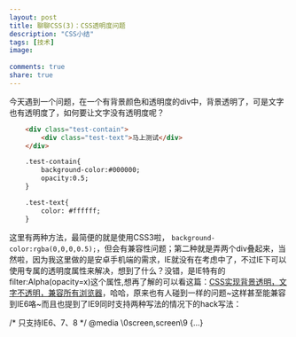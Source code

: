 ```yaml
---
layout: post
title: 聊聊CSS(3)：CSS透明度问题
description: "CSS小结"
tags: [技术]
image:
 
comments: true
share: true
---
```


今天遇到一个问题，在一个有背景颜色和透明度的div中，背景透明了，可是文字也有透明度了，如何要让文字没有透明度呢？

```html
	<div class="test-contain">
	    <div class="test-text">马上测试</div>
	</div>

	.test-contain{
	    background-color:#000000;
	    opacity:0.5;
	}

	.test-text{
	    color: #ffffff;
	}
```

<!-- more -->

这里有两种方法，最简便的就是使用CSS3啦， `background-color:rgba(0,0,0,0.5);`，但会有兼容性问题；第二种就是弄两个div叠起来，当然啦，因为我这里做的是安卓手机端的需求，IE就没有在考虑中了，不过IE下可以使用专属的透明度属性来解决，想到了什么？没错，是IE特有的filter:Alpha(opacity=x)这个属性,想再了解的可以看这篇：[CSS实现背景透明，文字不透明，兼容所有浏览器](http://www.cnblogs.com/PeunZhang/p/4089894.html)，哈哈，原来也有人碰到一样的问题~这样甚至能兼容到IE6咯~而且也提到了IE9同时支持两种写法的情况下的hack写法：

/* 只支持IE6、7、8 */
@media \0screen\,screen\9 {...}
